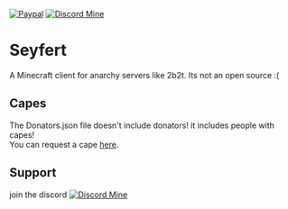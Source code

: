 [![Paypal](https://img.shields.io/badge/paypal-donate-red?color=169bd7&logo=paypal)](https://paypal.me/DonateHuddle)
[![Discord Mine](https://img.shields.io/badge/Discord-Join-blueviolet)](https://discord.io/Seyfert)
# Seyfert
A Minecraft client for anarchy servers like 2b2t. Its not an open source :(  
  
## Capes  
The Donators.json file doesn't include donators! it includes people with capes!  
You can request a cape <a href="https://bit.ly/375qeLn" target="_blank">here</a>.  

## Support  
join the discord
[![Discord Mine](https://discord.io/Seyfert/qr)](https://discord.io/Seyfert)
